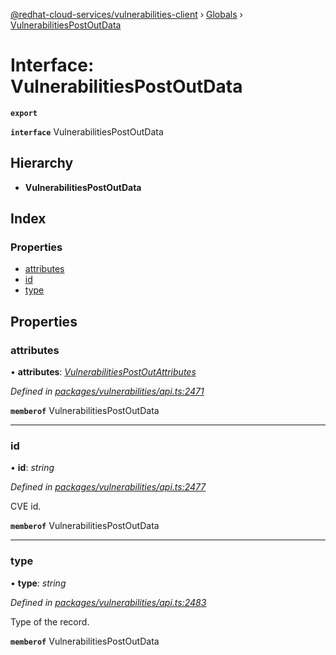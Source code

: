 [@redhat-cloud-services/vulnerabilities-client](../README.md) › [Globals](../globals.md) › [VulnerabilitiesPostOutData](vulnerabilitiespostoutdata.md)

# Interface: VulnerabilitiesPostOutData

**`export`** 

**`interface`** VulnerabilitiesPostOutData

## Hierarchy

* **VulnerabilitiesPostOutData**

## Index

### Properties

* [attributes](vulnerabilitiespostoutdata.md#attributes)
* [id](vulnerabilitiespostoutdata.md#id)
* [type](vulnerabilitiespostoutdata.md#type)

## Properties

###  attributes

• **attributes**: *[VulnerabilitiesPostOutAttributes](vulnerabilitiespostoutattributes.md)*

*Defined in [packages/vulnerabilities/api.ts:2471](https://github.com/RedHatInsights/javascript-clients/blob/master/packages/vulnerabilities/api.ts#L2471)*

**`memberof`** VulnerabilitiesPostOutData

___

###  id

• **id**: *string*

*Defined in [packages/vulnerabilities/api.ts:2477](https://github.com/RedHatInsights/javascript-clients/blob/master/packages/vulnerabilities/api.ts#L2477)*

CVE id.

**`memberof`** VulnerabilitiesPostOutData

___

###  type

• **type**: *string*

*Defined in [packages/vulnerabilities/api.ts:2483](https://github.com/RedHatInsights/javascript-clients/blob/master/packages/vulnerabilities/api.ts#L2483)*

Type of the record.

**`memberof`** VulnerabilitiesPostOutData
